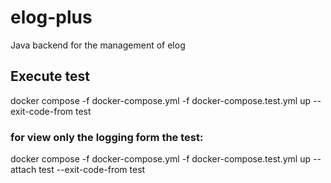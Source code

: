 # elog-plus

Java backend for the management of elog

## Execute test
docker compose -f docker-compose.yml -f docker-compose.test.yml up --exit-code-from test

### for view only the logging form the test:
docker compose -f docker-compose.yml -f docker-compose.test.yml up --attach test  --exit-code-from test
